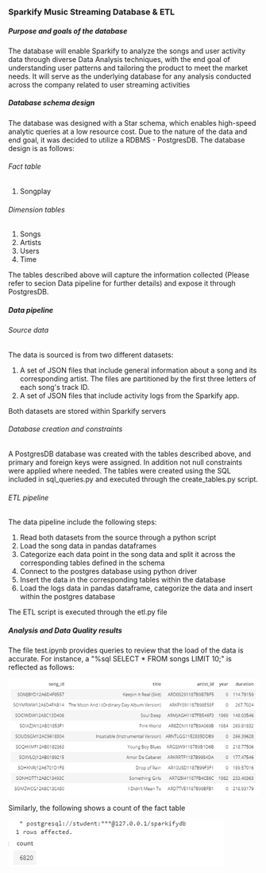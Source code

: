 ### Sparkify Music Streaming Database & ETL

##### Purpose and goals of the database
The database will enable Sparkify to analyze the songs and user activity data through diverse Data Analysis techniques, with the end goal of understanding user patterns and tailoring the product to meet the market needs. It will serve as the underlying database for any analysis conducted across the company related to user streaming activities

##### Database schema design
The database was designed with a Star schema, which enables high-speed analytic queries at a low resource cost. Due to the nature of the data and end goal, it was decided to utilize a RDBMS - PostgresDB. The database design is as follows:

###### Fact table
1. Songplay

###### Dimension tables
1. Songs
2. Artists
3. Users
4. Time

The tables described above will capture the information collected (Please refer to secion Data pipeline for further details) and expose it through PostgresDB.

##### Data pipeline

###### Source data
The data is sourced is from two different datasets:

1. A set of JSON files that include general information about a song and its corresponding artist. The files are partitioned by the first three letters of each song's track ID. 
2. A set of JSON files that include activity logs from the Sparkify app.

Both datasets are stored within Sparkify servers

###### Database creation and constraints

A PostgresDB database was created with the tables described above, and primary and foreign keys were assigned. In addition not null constraints were applied where needed. The tables were created using the SQL included in sql_queries.py and executed through the create_tables.py script.

###### ETL pipeline

The data pipeline include the following steps:

1. Read both datasets from the source through a python script
2. Load the song data in pandas dataframes
3. Categorize each data point in the song data and split it across the corresponding tables defined in the schema
4. Connect to the postgres database using python driver
4. Insert the data in the corresponding tables within the database
5. Load the logs data in pandas dataframe, categorize the data and insert within the postgres database

The ETL script is executed through the etl.py file

##### Analysis and Data Quality results

The file test.ipynb provides queries to review that the load of the data is accurate. For instance, a "%sql SELECT * FROM songs LIMIT 10;" is reflected as follows:

![SongsDataset](/songs.png)

Similarly, the following shows a count of the fact table

![Facttable](/fact.png)

